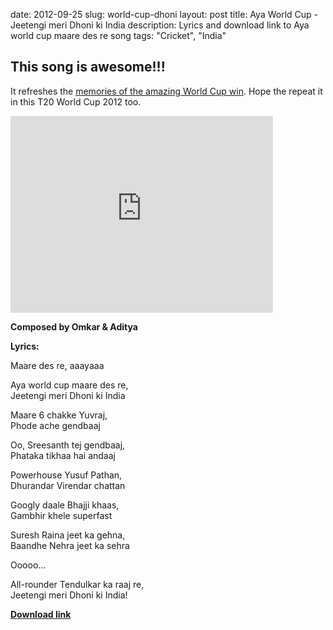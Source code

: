 date: 2012-09-25
slug: world-cup-dhoni
layout: post
title: Aya World Cup - Jeetengi meri Dhoni ki India
description: Lyrics and download link to Aya world cup maare des re song
tags: "Cricket", "India"


## This song is awesome!!!

It refreshes the [memories of the amazing World Cup win][2]. Hope the repeat it in this T20 World Cup 2012 too.

<iframe width="420" height="315" src="http://www.youtube.com/embed/zxhuJLXjemw" frameborder="0" allowfullscreen="allowfullscreen"> </iframe>

**Composed by Omkar & Aditya**

**Lyrics:**

Maare des re, aaayaaa

Aya world cup maare des re,  
Jeetengi meri Dhoni ki India

Maare 6 chakke Yuvraj,  
Phode ache gendbaaj

Oo, Sreesanth tej gendbaaj,  
Phataka tikhaa hai andaaj

Powerhouse Yusuf Pathan,  
Dhurandar Virendar chattan

Googly daale Bhajji khaas,  
Gambhir khele superfast

Suresh Raina jeet ka gehna,  
Baandhe Nehra jeet ka sehra

Ooooo...

All-rounder Tendulkar ka raaj re,  
Jeetengi meri Dhoni ki India!

**[Download link][1]**

[1]: http://www.reverbnation.com/play_now/song_8006186?utm_campaign=opengraph&utm_content=song&utm_medium=link&utm_source=facebook
[2]: http://fully-faltoo.com/2011/04/03/love-you-india/

